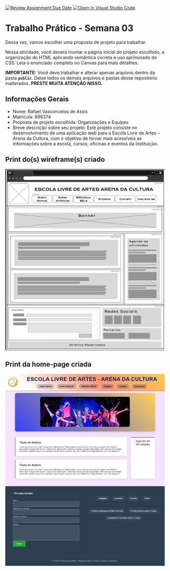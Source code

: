 [![Review Assignment Due Date](https://classroom.github.com/assets/deadline-readme-button-22041afd0340ce965d47ae6ef1cefeee28c7c493a6346c4f15d667ab976d596c.svg)](https://classroom.github.com/a/7wsY_W8o)
[![Open in Visual Studio Code](https://classroom.github.com/assets/open-in-vscode-2e0aaae1b6195c2367325f4f02e2d04e9abb55f0b24a779b69b11b9e10269abc.svg)](https://classroom.github.com/online_ide?assignment_repo_id=20104784&assignment_repo_type=AssignmentRepo)
# Trabalho Prático - Semana 03

Dessa vez, vamos escolher uma proposta de projeto para trabalhar.

Nessa atividade, você deverá montar a página inicial do projeto escolhido, a organização do HTML aplicando semântica correta e uso aprimorado do CSS. Leia o enunciado completo no Canvas para mais detalhes.

**IMPORTANTE:** Você deve trabalhar e alterar apenas arquivos dentro da pasta **`public`**. Deixe todos os demais arquivos e pastas desse repositório inalterados. **PRESTE MUITA ATENÇÃO NISSO.**

## Informações Gerais

- Nome: Rafael Vasconcelos de Assis
- Matricula: 898374
- Proposta de projeto escolhida: Organizações e Equipes
- Breve descrição sobre seu projeto: Este projeto consiste no desenvolvimento de uma aplicação web para a Escola Livre de Artes – Arena da Cultura, com o objetivo de tornar mais acessíveis as informações sobre a escola, cursos, oficinas e eventos da instituição.


## Print do(s) wireframe(s) criado

![wireframe da página inicial](wireframe.png)


## Print da home-page criada

![Print da home-page criada](Print_Pagina.png)
